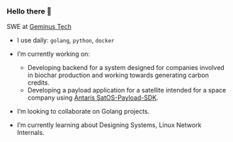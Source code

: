 ### Hello there 👋

SWE at [Geminus Tech](https://geminustech.com/)<br>

- I use daily: `golang`, `python`, `docker`
- I’m currently working on:
	- Developing backend for a system designed for companies involved in biochar production and working towards generating carbon credits.
	- Developing a payload application for a satellite intended for a space company using [Antaris SatOS-Payload-SDK](https://github.com/antaris-inc/SatOS-Payload-SDK).

- I’m looking to collaborate on Golang projects. <br>
- I’m currently learning about Designing Systems, Linux Network Internals.<br>
